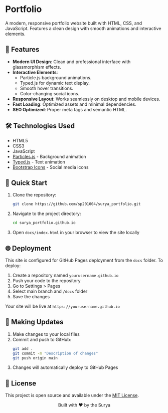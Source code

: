 # Portfolio

A modern, responsive portfolio website built with HTML, CSS, and JavaScript. Features a clean design with smooth animations and interactive elements.

## 🌟 Features

- **Modern UI Design**: Clean and professional interface with glassmorphism effects.
- **Interactive Elements**:
  - Particle.js background animations.
  - Typed.js for dynamic text display.
  - Smooth hover transitions.
  - Color-changing social icons.
- **Responsive Layout**: Works seamlessly on desktop and mobile devices.
- **Fast Loading**: Optimized assets and minimal dependencies.
- **SEO Optimized**: Proper meta tags and semantic HTML.

## 🛠️ Technologies Used

- HTML5
- CSS3
- JavaScript
- [Particles.js](https://vincentgarreau.com/particles.js/) - Background animation
- [Typed.js](https://github.com/mattboldt/typed.js/) - Text animation
- [Bootstrap Icons](https://icons.getbootstrap.com/) - Social media icons

## 🚀 Quick Start

1. Clone the repository:

   ```bash
   git clone https://github.com/sp201004/surya_portfolio.git
   ```

2. Navigate to the project directory:

   ```bash
   cd surya_portfolio.github.io
   ```

3. Open `docs/index.html` in your browser to view the site locally

## 🌐 Deployment

This site is configured for GitHub Pages deployment from the `docs` folder. To deploy:

1. Create a repository named `yourusername.github.io`
2. Push your code to the repository
3. Go to Settings > Pages
4. Select main branch and `/docs` folder
5. Save the changes

Your site will be live at `https://yourusername.github.io`

## 🔄 Making Updates

1. Make changes to your local files
2. Commit and push to GitHub:
   ```bash
   git add .
   git commit -m "Description of changes"
   git push origin main
   ```
3. Changes will automatically deploy to GitHub Pages

## 📝 License

This project is open source and available under the [MIT License](LICENSE).

<div align="center">
Built with ❤️ by the Surya
</div>
